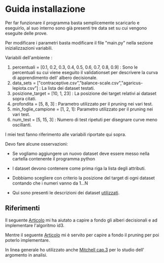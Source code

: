 
Guida installazione
=======

Per far funzionare il programma basta semplicemente scaricarlo e eseguirlo, al suo interno sono già presenti tre data set su cui vengono eseguite delle prove.

Per modificare i parametri basta modificare il file "main.py" nella sezione inizializzazioni variabili.

Variabili dell'ambiente :
1. percentuali = [0.1, 0.2, 0.3, 0.4, 0.5, 0.6, 0.7, 0.8, 0.9] : Sono le percentuali su cui viene eseguito il validationset per descrivere la curva di apprendimento dell' albero decisionale.
2. data_sets = ["contraceptive.csv","balance-scale.csv","agaricus-lepiota.csv"] : La lista dei dataset testati.
3. posizione_target = [10, 1, 23] : La posizione dei target relativi ai dataset sopra citati.
4. profondita = [5, 8, 3] : Parametro utilizzato per il pruning nei vari test.
5. min_foglie_campione = [1, 2, 1]: Parametro utilizzato per il pruning nei vari test.
6. num_test = [5, 15, 3] : Numero di test ripetuti per disegnare curve meno oscillanti.

I miei test fanno riferimento alle variabili riportate qui sopra.

Devo fare alcune osservazioni:
* Se vogliamo aggiungere un nuovo dataset deve essere messo nella cartella contenente il programma python

* I dataset devono contenere come prima riga la lista degli attributi.

* Dobbiamo scegliere con criterio la posizione del target di ogni dataset contando che i numeri vanno da 1...N

* Qui sono presenti le descrizioni dei dataset [utilizzati](https://github.com/iacopoerpichini/AI-Project/tree/master/Dataset%20info).

Riferimenti
-----------

Il seguente [Articolo](http://archive.oreilly.com/pub/a/python/2006/02/09/ai_decision_trees.html) mi ha aiutato a capire a fondo gli alberi decisionali e ad implementare l'algoritmo id3.

Mentre il seguente [Articolo](https://triangleinequality.wordpress.com/2013/09/01/decision-trees-part-3-pruning-your-tree/) mi è servito per capire a fondo il pruning per poi poterlo implementare.

In linea generale ho utilizzato anche [Mitchell cap.3](https://github.com/iacopoerpichini/AI-Project/blob/master/Mitchell%20cap.3.pdf) per lo studio dell' argomento in analisi.

